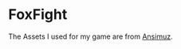 # FoxFight
The Assets I used for my game are from [Ansimuz](https://assetstore.unity.com/packages/2d/characters/sunny-land-103349).
